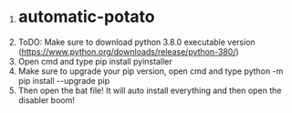 1. # automatic-potato
2. ToDO: Make sure to download python 3.8.0 executable version (https://www.python.org/downloads/release/python-380/)
3. Open cmd and type pip install pyinstaller
4. Make sure to upgrade your pip version, open cmd and type python -m pip install --upgrade pip
5. Then open the bat file! It will auto install everything and then open the disabler boom!
